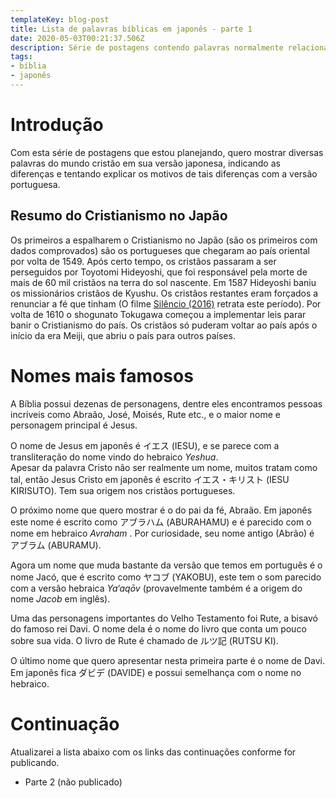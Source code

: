 ```yaml
---
templateKey: blog-post
title: Lista de palavras bíblicas em japonês - parte 1
date: 2020-05-03T00:21:37.506Z
description: Série de postagens contendo palavras normalmente relacionadas à Bíblia, comparando a versão portuguesa com a japonesa.
tags:
- bíblia
- japonês
---
```

# Introdução
Com esta série de postagens que estou planejando, quero mostrar diversas palavras do mundo cristão em sua versão japonesa,
indicando as diferenças e tentando explicar os motivos de tais diferenças com a versão portuguesa.

## Resumo do Cristianismo no Japão
Os primeiros a espalharem o Cristianismo no Japão (são os primeiros com dados comprovados) são os portugueses que chegaram ao país
oriental por volta de 1549. Após certo tempo, os cristãos passaram a ser perseguidos por Toyotomi Hideyoshi, que foi responsável pela morte de mais de 60 mil cristãos na terra do sol nascente. Em 1587 Hideyoshi baniu os missionários cristãos de Kyushu. Os cristãos restantes eram forçados a renunciar a fé que tinham (O filme <a href="https://pt.wikipedia.org/wiki/Sil%C3%AAncio_(filme)" target="_blank">Silêncio (2016)</a> retrata este período). Por volta de 1610 o shogunato Tokugawa começou a implementar leis parar banir o Cristianismo do país. Os cristãos só puderam voltar ao país após o início da era Meiji, que abriu o país para outros países.

# Nomes mais famosos
A Bíblia possui dezenas de personagens, dentre eles encontramos pessoas incríveis como Abraão, José, Moisés, Rute etc., e o maior nome e personagem principal é Jesus.  
  
O nome de Jesus em japonês é <ruby lang="jp">イエス</ruby> (IESU), e se parece com a transliteração do nome vindo do hebraico *Yeshua*.  
Apesar da palavra Cristo não ser realmente um nome, muitos tratam como tal, então Jesus Cristo em japonês é escrito <ruby lang="jp">イエス・キリスト</ruby> (IESU KIRISUTO). Tem sua origem nos cristãos portugueses.  
  
O próximo nome que quero mostrar é o do pai da fé, Abraão. Em japonês este nome é escrito como <ruby lang="jp">アブラハム</ruby> (ABURAHAMU) e é parecido com o nome em hebraico *Avraham* . Por curiosidade, seu nome antigo (Abrão) é <ruby lang="jp">アブラム</ruby> (ABURAMU).

Agora um nome que muda bastante da versão que temos em português é o nome Jacó, que é escrito como <ruby lang="jp">ヤコブ</ruby> (YAKOBU), este tem o som parecido com a versão hebraica *Ya‘aqōv* (provavelmente também é a origem do nome *Jacob* em inglês).  
  
Uma das personagens importantes do Velho Testamento foi Rute, a bisavó do famoso rei Davi. O nome dela é o nome do livro que conta um pouco sobre sua vida. O livro de Rute é chamado de <ruby lang="jp">ルツ記</ruby> (RUTSU KI).

O último nome que quero apresentar nesta primeira parte é o nome de Davi. Em japonês fica <ruby lang="jp">ダビデ</ruby> (DAVIDE) e possui semelhança com o nome no hebraico.

# Continuação
Atualizarei a lista abaixo com os links das continuações conforme for publicando.
- Parte 2 (não publicado)